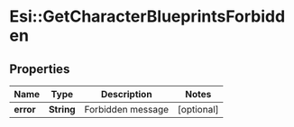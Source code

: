 # Esi::GetCharacterBlueprintsForbidden

## Properties
Name | Type | Description | Notes
------------ | ------------- | ------------- | -------------
**error** | **String** | Forbidden message | [optional] 


